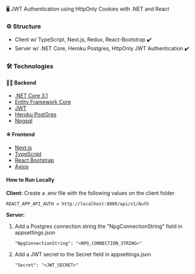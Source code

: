 
🖥  JWT Authentication using HttpOnly Cookies with .NET and React

### ⚙️  Structure

-   Client w/ TypeScript, Next.js, Redux, React-Bootstrap  ✔️
-   Server w/ .NET Core, Heroku Postgres, HttpOnly JWT Authentication   ✔️

### 🛠  Technologies

#### 👨‍💻 Backend
-  	[.NET Core 3.1](https://dotnet.microsoft.com/download)
 - [Entity Framework Core](https://docs.microsoft.com/pt-br/ef/core/)
 - [JWT](https://jwt.io/)
-  [Heroku PostGres](https://www.heroku.com/postgres)
-  [Npgsql](https://www.npgsql.org/)
#### ⚛️ Frontend
-   [Next.js](https://nextjs.org/)
-   [TypeScript](https://www.typescriptlang.org/)
-   [React Bootstrap](https://react-bootstrap.github.io/)
-   [Axios](https://axios-http.com/)

#### How to Run Locally
**Client:** 
Create a .env file with the following values on the client folder

	REACT_APP_API_AUTH = http://localhost:8000/api/v1/Auth
		   
    
**Server:** 

 1. Add a Postgres connection string the "NpgConnectionString" field in appsettings.json
    
        "NpgConnectionString": "<NPG_CONNECTION_STRING>"
         
 2. Add a JWT secret to the Secret field in appsettings.json

        "Secret": "<JWT_SECRET>"
        
 
